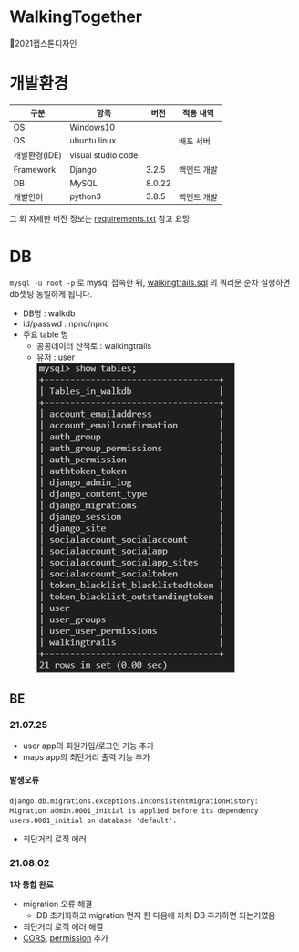 # WalkingTogether
🐶2021캡스톤디자인
# 개발환경
|구분|항목|버전|적용 내역|
|---|---|---|----------|
|OS|Windows10| | |
|OS|ubuntu linux| |배포 서버|
|개발환경(IDE)|visual studio code| | |
|Framework|Django|3.2.5|백엔드 개발|
|DB|MySQL|8.0.22| |
|개발언어|python3|3.8.5|백엔드 개발|

그 외 자세한 버전 정보는 [requirements.txt](./requirements.txt) 참고 요망.
# DB
`mysql -u root -p` 로 mysql 접속한 뒤, [walkingtrails.sql](walkingtrails.sql) 의 쿼리문 순차 실행하면 db셋팅 동일하게 됩니다.
- DB명 : walkdb
- id/passwd : npnc/npnc
- 주요 table 명
  - 공공데이터 산책로 : walkingtrails
  - 유저 : user         
![table](./img/table.PNG)

## BE

### 21.07.25
- user app의 회원가입/로그인 기능 추가
- maps app의 최단거리 출력 기능 추가

#### 발생오류
`django.db.migrations.exceptions.InconsistentMigrationHistory: Migration admin.0001_initial is applied before its dependency users.0001_initial on database 'default'.`
- 최단거리 로직 에러


### 21.08.02
**1차 통합 완료**
- migration 오류 해결
  - DB 초기화하고 migration 먼저 한 다음에 차차 DB 추가하면 되는거였음
- 최단거리 로직 에러 해결
- [CORS](https://hyeonyeee.tistory.com/65), [permission](https://www.django-rest-framework.org/api-guide/permissions/) 추가